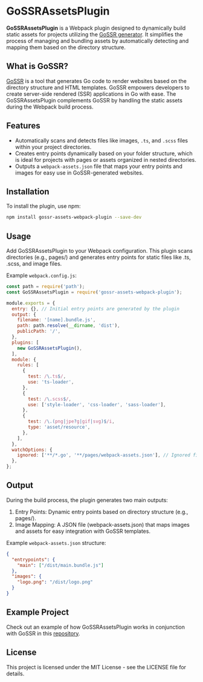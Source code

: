 # GoSSRAssetsPlugin

**GoSSRAssetsPlugin** is a Webpack plugin designed to dynamically build static assets for projects utilizing the [GoSSR generator](https://github.com/sergei-svistunov/go-ssr). It simplifies the process of managing and bundling assets by automatically detecting and mapping them based on the directory structure.

## What is GoSSR?

[GoSSR](https://github.com/sergei-svistunov/go-ssr) is a tool that generates Go code to render websites based on the directory structure and HTML templates. GoSSR empowers developers to create server-side rendered (SSR) applications in Go with ease. The GoSSRAssetsPlugin complements GoSSR by handling the static assets during the Webpack build process.

## Features

- Automatically scans and detects files like images, `.ts`, and `.scss` files within your project directories.
- Creates entry points dynamically based on your folder structure, which is ideal for projects with pages or assets organized in nested directories.
- Outputs a `webpack-assets.json` file that maps your entry points and images for easy use in GoSSR-generated websites.

## Installation

To install the plugin, use npm:

```bash
npm install gossr-assets-webpack-plugin --save-dev
```

## Usage
Add GoSSRAssetsPlugin to your Webpack configuration. This plugin scans directories (e.g., pages/) and generates entry points for static files like .ts, .scss, and image files.

Example `webpack.config.js`:
```javascript
const path = require('path');
const GoSSRAssetsPlugin = require('gossr-assets-webpack-plugin');

module.exports = {
  entry: {}, // Initial entry points are generated by the plugin
  output: {
    filename: '[name].bundle.js',
    path: path.resolve(__dirname, 'dist'),
    publicPath: '/',
  },
  plugins: [
    new GoSSRAssetsPlugin(),
  ],
  module: {
    rules: [
      {
        test: /\.ts$/,
        use: 'ts-loader',
      },
      {
        test: /\.scss$/,
        use: ['style-loader', 'css-loader', 'sass-loader'],
      },
      {
        test: /\.(png|jpe?g|gif|svg)$/i,
        type: 'asset/resource',
      },
    ],
  },
  watchOptions: {
    ignored: ['**/*.go', '**/pages/webpack-assets.json'], // Ignored files
  },
};
```

## Output
During the build process, the plugin generates two main outputs:

1. Entry Points: Dynamic entry points based on directory structure (e.g., pages/).
2. Image Mapping: A JSON file (webpack-assets.json) that maps images and assets for easy integration with GoSSR templates.

Example `webpack-assets.json` structure:
```json
{
  "entrypoints": {
    "main": ["/dist/main.bundle.js"]
  },
  "images": {
    "logo.png": "/dist/logo.png"
  }
}
```

## Example Project
Check out an example of how GoSSRAssetsPlugin works in conjunction with GoSSR in this [repository](https://github.com/sergei-svistunov/go-ssr/tree/master/example/internal/web).

## License
This project is licensed under the MIT License - see the LICENSE file for details.